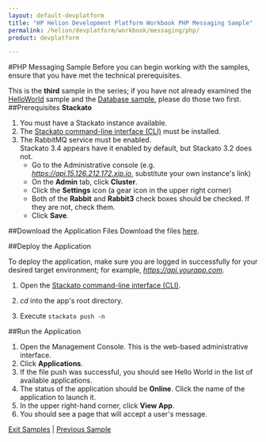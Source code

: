 ```yaml
---
layout: default-devplatform
title: "HP Helion Development Platform Workbook PHP Messaging Sample"
permalink: /helion/devplatform/workbook/messaging/php/
product: devplatform

---
```

#PHP Messaging Sample
Before you can begin working with the samples, ensure that you have met the technical prerequisites.

This is the **third** sample in the series; if you have not already examined the [HelloWorld](/helion/devplatform/workbook/helloworld/php/) sample and the [Database sample](/helion/devplatform/workbook/database/php/), please do those two first.
##Prerequisites
**Stackato**

1. You must have a Stackato instance available. 
2. The  [Stackato command-line interface (CLI)](http://docs.stackato.com/user/client/index.html#client) must be installed. 
3. The RabbitMQ service must be enabled. <br> Stackato 3.4 appears have it enabled by default, but Stackato 3.2 does not. 
	- Go to the Administrative console (e.g. *https://api.15.126.212.172.xip.io*, substitute your own instance's link)
	- On the **Admin** tab, click **Cluster**.
	- Click the **Settings** icon (a gear icon in the upper right corner)
	- Both of the **Rabbit** and **Rabbit3** check boxes should be checked. If they are not, check them.
	- Click **Save**.

##Download the Application Files
Download the files [here](https://gitlab.gozer.hpcloud.net/developer-experience/rabbitmq-php).

##Deploy the Application

To deploy the application, make sure you are logged in successfully for your desired target environment; for example, *https://api.yourapp.com*.

1. Open the  [Stackato command-line interface (CLI)](http://docs.stackato.com/user/client/index.html#client).

2. *cd* into the app's root directory.
3. Execute `stackato push -n` 

##Run the Application

1. Open the Management Console. This is the web-based administrative interface.
2. Click **Applications**.
3. If the file push was successful, you should see Hello World in the list of available applications. 
4. The status of the application should be **Online**. Click the name of the application to launch it. 
5. In the upper right-hand corner, click **View App**.
6. You should see a page that will accept a user's message.

[Exit Samples](/helion/devplatform/) | [Previous Sample](/helion/devplatform/workbook/database/php/)